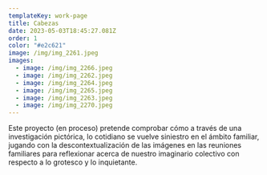 ```yaml
---
templateKey: work-page
title: Cabezas
date: 2023-05-03T18:45:27.081Z
order: 1
color: "#e2c621"
image: /img/img_2261.jpeg
images:
  - image: /img/img_2266.jpeg
  - image: /img/img_2262.jpeg
  - image: /img/img_2264.jpeg
  - image: /img/img_2265.jpeg
  - image: /img/img_2263.jpeg
  - image: /img/img_2270.jpeg
---
```

Este proyecto (en proceso) pretende comprobar cómo a través de una investigación pictórica, lo cotidiano se vuelve siniestro en el ámbito familiar, jugando con la descontextualización de las imágenes en las reuniones familiares para reflexionar acerca de nuestro imaginario colectivo con respecto a lo grotesco y lo inquietante.